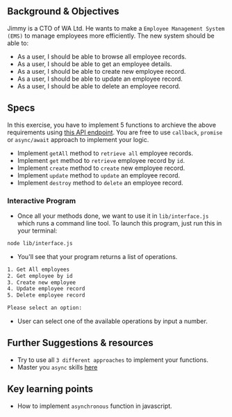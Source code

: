 ## Background & Objectives

Jimmy is a CTO of WA Ltd. He wants to make a `Employee Management System (EMS)` to manage employees more efficiently. The new system should be able to:

- As a user, I should be able to browse all employee records.
- As a user, I should be able to get an employee details.
- As a user, I should be able to create new employee record.
- As a user, I should be able to update an employee record.
- As a user, I should be able to delete an employee record.

## Specs
In this exercise, you have to implement 5 functions to archieve the above requirements using [this API endpoint](http://dummy.restapiexample.com/). You are free to use `callback`, `promise` or `async/await` approach to implement your logic.

- Implement `getAll` method to `retrieve all` employee records.
- Implement `get` method to `retrieve` employee record by `id`.
- Implement `create` method to `create` new employee record.
- Implement `update` method to `update` an employee record.
- Implement `destroy` method to `delete` an employee record.

### Interactive Program
- Once all your methods done, we want to use it in `lib/interface.js` which runs a command line tool. To launch this program, just run this in your terminal:

```bash
node lib/interface.js
```

- You'll see that your program returns a list of operations. 
```bash
1. Get All employees
2. Get employee by id
3. Create new employee
4. Update employee record
5. Delete employee record

Please select an option: 
```
- User can select one of the available operations by input a number. 

## Further Suggestions & resources
- Try to use all `3 different approaches` to implement your functions.
- Master you `async` skills [here](https://www.codingame.com/playgrounds/347/javascript-promises-mastering-the-asynchronous/what-is-asynchronous-in-javascript)

## Key learning points
- How to implement `asynchronous` function in javascript.